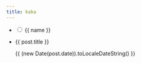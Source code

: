 ```yaml
---
title: kaka
---
```


<script lang="ts" setup>
import { ref } from 'vue'
import VPLink from 'vitepress/dist/client/theme-default/components/VPLink.vue'
// @ts-expect-error load data from .data files
import { data as posts } from '../.vitepress/theme/utils/getBlogList.data'

interface PostData {
  frontmatter: {
    title: string
    date: string
  }
  url: string
}

const currentFolder = ref('Life')
const organizedPosts = (posts as PostData[])
  .sort((a, b) => {
    const aDate = new Date(a.frontmatter.date)
    const bDate = new Date(b.frontmatter.date)
    return bDate.getTime() - aDate.getTime()
  })
  .map(({ url, frontmatter: { date, title } }) => {
    const folder = url.split('/')[2]
    return { folder, url, date, title }
  })

const allFolders = new Set(organizedPosts.map(post => post.folder))
</script>

  <div class="flex sm:flex-row flex-col">
    <nav class="sm:w-50 sm:h-100 h-20">
      <ul class="pl-0!  ">
        <li v-for="name in allFolders" :key="name" class="py-2 list-none sm:block inline">
          <input
            :id="name" v-model="currentFolder"
            class="appearance-none curse-pointer peer"
            type="radio" :value="name" name="folder"
          >
          <label
            class="cursor-pointer text-xl peer-checked:text-3xl transform-gpu transition-all duration-300 ease-in-out"
            :for="name"
          >{{ name }}</label>
        </li>
      </ul>
    </nav>
    <ul class="pl-2!">
      <li v-for="post in organizedPosts.filter(({ folder }) => folder === currentFolder)" :key="post.date" class="list-none p-0 m-0">
        <VPLink :href="post.url" class="text-xl">
          {{ post.title }}
        </VPLink>
        <p>
          {{ (new Date(post.date)).toLocaleDateString() }}
        </p>
        <br>
      </li>
    </ul>
  </div>
